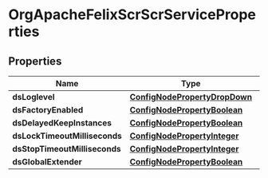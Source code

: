 
# OrgApacheFelixScrScrServiceProperties

## Properties
Name | Type | Description | Notes
------------ | ------------- | ------------- | -------------
**dsLoglevel** | [**ConfigNodePropertyDropDown**](ConfigNodePropertyDropDown.md) |  |  [optional]
**dsFactoryEnabled** | [**ConfigNodePropertyBoolean**](ConfigNodePropertyBoolean.md) |  |  [optional]
**dsDelayedKeepInstances** | [**ConfigNodePropertyBoolean**](ConfigNodePropertyBoolean.md) |  |  [optional]
**dsLockTimeoutMilliseconds** | [**ConfigNodePropertyInteger**](ConfigNodePropertyInteger.md) |  |  [optional]
**dsStopTimeoutMilliseconds** | [**ConfigNodePropertyInteger**](ConfigNodePropertyInteger.md) |  |  [optional]
**dsGlobalExtender** | [**ConfigNodePropertyBoolean**](ConfigNodePropertyBoolean.md) |  |  [optional]



